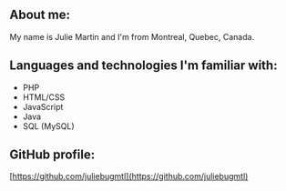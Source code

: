 ## About me:

My name is Julie Martin and I'm from Montreal, Quebec, Canada.

## Languages and technologies I'm familiar with:
- PHP
- HTML/CSS
- JavaScript
- Java
- SQL (MySQL)

## GitHub profile:

[https://github.com/juliebugmtl](https://github.com/juliebugmtl)